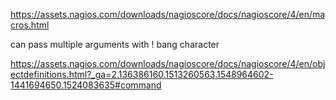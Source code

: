 https://assets.nagios.com/downloads/nagioscore/docs/nagioscore/4/en/macros.html

can pass multiple arguments with ! bang character

https://assets.nagios.com/downloads/nagioscore/docs/nagioscore/4/en/objectdefinitions.html?_ga=2.136386160.1513260563.1548964602-1441694650.1524083635#command
